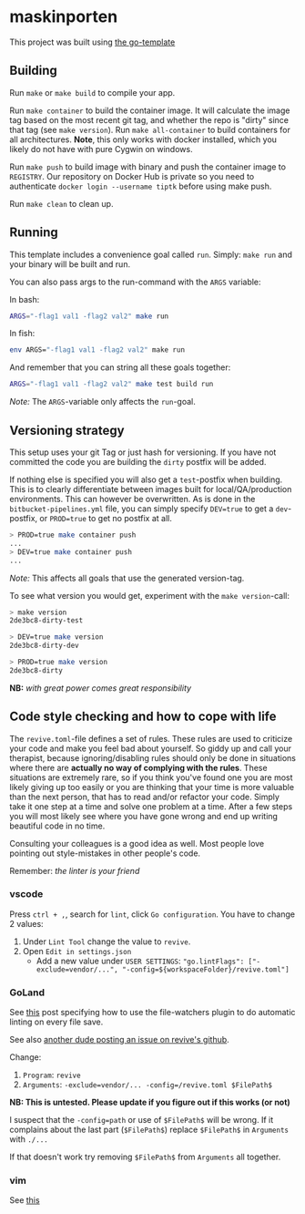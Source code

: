 # maskinporten

This project was built using [the go-template](https://bitbucket.org/tktip/go-template)

## Building

Run `make` or `make build` to compile your app.

Run `make container` to build the container image.  It will calculate the image
tag based on the most recent git tag, and whether the repo is "dirty" since
that tag (see `make version`).  Run `make all-container` to build containers
for all architectures.
**Note**, this only works with docker installed, which you likely do not have with pure Cygwin on windows.

Run `make push` to build image with binary and push the container image to `REGISTRY`. Our repository on Docker Hub is private
so you need to authenticate `docker login --username tiptk` before using make push.

Run `make clean` to clean up.

## Running

This template includes a convenience goal called `run`.
Simply: `make run` and your binary will be built and run.

You can also pass args to the run-command with the `ARGS` variable:

In bash:
```bash
ARGS="-flag1 val1 -flag2 val2" make run
```

In fish:
```bash
env ARGS="-flag1 val1 -flag2 val2" make run
```

And remember that you can string all these goals together:
```bash
ARGS="-flag1 val1 -flag2 val2" make test build run
```

*Note:* The `ARGS`-variable only affects the `run`-goal.

## Versioning strategy
This setup uses your git Tag or just hash for versioning. If you have not committed the code you are building the `dirty` postfix will be added.

If nothing else is specified you will also get a `test`-postfix when building. This is to clearly differentiate between images built for local/QA/production environments. This can however be overwritten. As is done in the `bitbucket-pipelines.yml` file, you can simply specify `DEV=true` to get a `dev`-postfix, or `PROD=true` to get no postfix at all.

```bash
> PROD=true make container push
...
> DEV=true make container push
...
```

*Note:* This affects all goals that use the generated version-tag.

To see what version you would get, experiment with the `make version`-call:
```bash
> make version
2de3bc8-dirty-test

> DEV=true make version
2de3bc8-dirty-dev

> PROD=true make version
2de3bc8-dirty
```

**NB:** *with great power comes great responsibility*

## Code style checking and how to cope with life

The `revive.toml`-file defines a set of rules. These rules are used to criticize your code and make you feel bad about yourself. So giddy up and call your therapist, because ignoring/disabling rules should only be done in situations where there are **actually no way of complying with the rules**. These situations are extremely rare, so if you think you've found one you are most likely giving up too easily or you are thinking that your time is more valuable than the next person, that has to read and/or refactor your code. Simply take it one step at a time and solve one problem at a time. After a few steps you will most likely see where you have gone wrong and end up writing beautiful code in no time.

Consulting your colleagues is a good idea as well. Most people love pointing out style-mistakes in other people's code.

Remember: *the linter is your friend*

### vscode
Press `ctrl + ,`, search for `lint`, click `Go configuration`. You have to change 2 values:

1. Under `Lint Tool` change the value to `revive`.
1. Open `Edit in settings.json`
    * Add a new value under `USER SETTINGS`:
    `"go.lintFlags": ["-exclude=vendor/...", "-config=${workspaceFolder}/revive.toml"]`

### GoLand
See [this](https://github.com/vmware/dispatch/wiki/Configure-GoLand-with-golint) post specifying how to use the file-watchers plugin to do automatic linting on every file save.

See also [another dude posting an issue on revive's github](https://github.com/mgechev/revive/issues/7).

Change:

1. `Program`: `revive`
2. `Arguments`: `-exclude=vendor/... -config=/revive.toml $FilePath$`

**NB: This is untested. Please update if you figure out if this works (or not)**

I suspect that the `-config=path` or use of `$FilePath$` will be wrong. If it complains about the last part (`$FilePath$`) replace `$FilePath$` in `Arguments` with `./...`

If that doesn't work try removing `$FilePath$` from `Arguments` all together.

### vim
See [this](https://github.com/mgechev/revive#text-editors)
